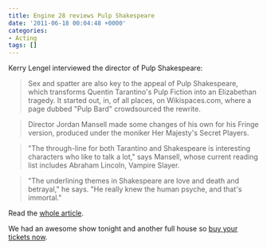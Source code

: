 ```yaml
---
title: Engine 28 reviews Pulp Shakespeare
date: '2011-06-18 00:04:48 +0000'
categories:
- Acting
tags: []
---
```


Kerry Lengel interviewed the director of Pulp Shakespeare:

> Sex and spatter are also key to the appeal of Pulp Shakespeare, which
> transforms Quentin Tarantino's Pulp Fiction into an Elizabethan tragedy. It
> started out, in, of all places, on Wikispaces.com, where a page dubbed "Pulp
> Bard" crowdsourced the rewrite.

> Director Jordan Mansell made some changes of his own for his Fringe version,
> produced under the moniker Her Majesty's Secret Players.

> "The through-line for both Tarantino and Shakespeare is interesting characters
> who like to talk a lot," says Mansell, whose current reading list includes
> Abraham Lincoln, Vampire Slayer.

> "The underlining themes in Shakespeare are love and death and betrayal," he
> says. "He really knew the human psyche, and that's immortal."

Read the [whole
article](http://www.engine28.com/2011/06/16/postmodern-shakespeare-four-ways/).

We had an awesome show tonight and another full house so [buy your tickets
now](http://www.hollywoodfringe.org/projects/466).
